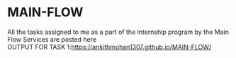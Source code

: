 # MAIN-FLOW
All the tasks assigned to me as a part of the internship program by the Main Flow Services are posted here<BR>
OUTPUT FOR TASK 1:https://ankithmohan1307.github.io/MAIN-FLOW/
